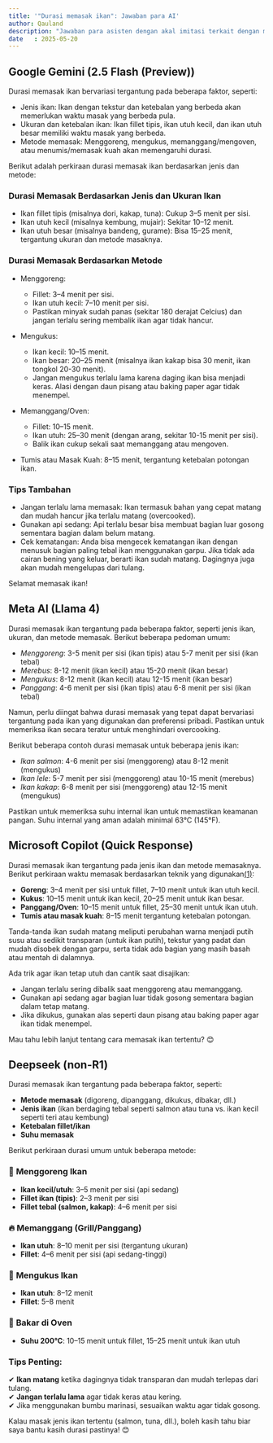 ```yaml
---
title: '"Durasi memasak ikan": Jawaban para AI'
author: Qauland
description: "Jawaban para asisten dengan akal imitasi terkait dengan memasak hewan laut."
date   : 2025-05-20
---
```


## Google Gemini (2.5 Flash (Preview))

Durasi memasak ikan bervariasi tergantung pada beberapa faktor, seperti:
 * Jenis ikan: Ikan dengan tekstur dan ketebalan yang berbeda akan memerlukan waktu masak yang berbeda pula.
 * Ukuran dan ketebalan ikan: Ikan fillet tipis, ikan utuh kecil, dan ikan utuh besar memiliki waktu masak yang berbeda.
 * Metode memasak: Menggoreng, mengukus, memanggang/mengoven, atau menumis/memasak kuah akan memengaruhi durasi.

Berikut adalah perkiraan durasi memasak ikan berdasarkan jenis dan metode:

### Durasi Memasak Berdasarkan Jenis dan Ukuran Ikan

 * Ikan fillet tipis (misalnya dori, kakap, tuna): Cukup 3–5 menit per sisi.
 * Ikan utuh kecil (misalnya kembung, mujair): Sekitar 10–12 menit.
 * Ikan utuh besar (misalnya bandeng, gurame): Bisa 15–25 menit, tergantung ukuran dan metode masaknya.

### Durasi Memasak Berdasarkan Metode

 * Menggoreng:
   * Fillet: 3–4 menit per sisi.
   * Ikan utuh kecil: 7–10 menit per sisi.
   * Pastikan minyak sudah panas (sekitar 180 derajat Celcius) dan jangan terlalu sering membalik ikan agar tidak hancur.

 * Mengukus:
   * Ikan kecil: 10–15 menit.
   * Ikan besar: 20–25 menit (misalnya ikan kakap bisa 30 menit, ikan tongkol 20-30 menit).
   * Jangan mengukus terlalu lama karena daging ikan bisa menjadi keras. Alasi dengan daun pisang atau baking paper agar tidak menempel.

 * Memanggang/Oven:
   * Fillet: 10–15 menit.
   * Ikan utuh: 25–30 menit (dengan arang, sekitar 10-15 menit per sisi).
   * Balik ikan cukup sekali saat memanggang atau mengoven.

 * Tumis atau Masak Kuah: 8–15 menit, tergantung ketebalan potongan ikan.

### Tips Tambahan

 * Jangan terlalu lama memasak: Ikan termasuk bahan yang cepat matang dan mudah hancur jika terlalu matang (overcooked).
 * Gunakan api sedang: Api terlalu besar bisa membuat bagian luar gosong sementara bagian dalam belum matang.
 * Cek kematangan: Anda bisa mengecek kematangan ikan dengan menusuk bagian paling tebal ikan menggunakan garpu. Jika tidak ada cairan bening yang keluar, berarti ikan sudah matang. Dagingnya juga akan mudah mengelupas dari tulang.

Selamat memasak ikan!

## Meta AI (Llama 4)

Durasi memasak ikan tergantung pada beberapa faktor, seperti jenis ikan, ukuran, dan metode memasak. Berikut beberapa pedoman umum:

- *Menggoreng*: 3-5 menit per sisi (ikan tipis) atau 5-7 menit per sisi (ikan tebal)
- *Merebus*: 8-12 menit (ikan kecil) atau 15-20 menit (ikan besar)
- *Mengukus*: 8-12 menit (ikan kecil) atau 12-15 menit (ikan besar)
- *Panggang*: 4-6 menit per sisi (ikan tipis) atau 6-8 menit per sisi (ikan tebal)

Namun, perlu diingat bahwa durasi memasak yang tepat dapat bervariasi tergantung pada ikan yang digunakan dan preferensi pribadi. Pastikan untuk memeriksa ikan secara teratur untuk menghindari overcooking.

Berikut beberapa contoh durasi memasak untuk beberapa jenis ikan:

- *Ikan salmon*: 4-6 menit per sisi (menggoreng) atau 8-12 menit (mengukus)
- *Ikan lele*: 5-7 menit per sisi (menggoreng) atau 10-15 menit (merebus)
- *Ikan kakap*: 6-8 menit per sisi (menggoreng) atau 12-15 menit (mengukus)

Pastikan untuk memeriksa suhu internal ikan untuk memastikan keamanan pangan. Suhu internal yang aman adalah minimal 63°C (145°F).

## Microsoft Copilot (Quick Response)

Durasi memasak ikan tergantung pada jenis ikan dan metode memasaknya. Berikut perkiraan waktu memasak berdasarkan teknik yang digunakan[(1)](https://www.idntimes.com/food/diet/fina-wahibatun-nisa-1/berapa-lama-waktu-ideal-untuk-memasak-ikan-agar-tidak-hancur):

- **Goreng**: 3–4 menit per sisi untuk fillet, 7–10 menit untuk ikan utuh kecil.
- **Kukus**: 10–15 menit untuk ikan kecil, 20–25 menit untuk ikan besar.
- **Panggang/Oven**: 10–15 menit untuk fillet, 25–30 menit untuk ikan utuh.
- **Tumis atau masak kuah**: 8–15 menit tergantung ketebalan potongan.

Tanda-tanda ikan sudah matang meliputi perubahan warna menjadi putih susu atau sedikit transparan (untuk ikan putih), tekstur yang padat dan mudah disobek dengan garpu, serta tidak ada bagian yang masih basah atau mentah di dalamnya.

Ada trik agar ikan tetap utuh dan cantik saat disajikan:
- Jangan terlalu sering dibalik saat menggoreng atau memanggang.
- Gunakan api sedang agar bagian luar tidak gosong sementara bagian dalam tetap matang.
- Jika dikukus, gunakan alas seperti daun pisang atau baking paper agar ikan tidak menempel.

Mau tahu lebih lanjut tentang cara memasak ikan tertentu? 😊

## Deepseek (non-R1)

Durasi memasak ikan tergantung pada beberapa faktor, seperti:  
- **Metode memasak** (digoreng, dipanggang, dikukus, dibakar, dll.)  
- **Jenis ikan** (ikan berdaging tebal seperti salmon atau tuna vs. ikan kecil seperti teri atau kembung)  
- **Ketebalan fillet/ikan**  
- **Suhu memasak**  

Berikut perkiraan durasi umum untuk beberapa metode:  

### 🍳 **Menggoreng Ikan**  
- **Ikan kecil/utuh**: 3–5 menit per sisi (api sedang)  
- **Fillet ikan (tipis)**: 2–3 menit per sisi  
- **Fillet tebal (salmon, kakap)**: 4–6 menit per sisi  

### 🔥 **Memanggang (Grill/Panggang)**  
- **Ikan utuh**: 8–10 menit per sisi (tergantung ukuran)  
- **Fillet**: 4–6 menit per sisi (api sedang-tinggi)  

### 🍲 **Mengukus Ikan**  
- **Ikan utuh**: 8–12 menit  
- **Fillet**: 5–8 menit  

### 🧂 **Bakar di Oven**  
- **Suhu 200°C**: 10–15 menit untuk fillet, 15–25 menit untuk ikan utuh  

### Tips Penting:  
✔ **Ikan matang** ketika dagingnya tidak transparan dan mudah terlepas dari tulang.  
✔ **Jangan terlalu lama** agar tidak keras atau kering.  
✔ Jika menggunakan bumbu marinasi, sesuaikan waktu agar tidak gosong.  

Kalau masak jenis ikan tertentu (salmon, tuna, dll.), boleh kasih tahu biar saya bantu kasih durasi pastinya! 😊
